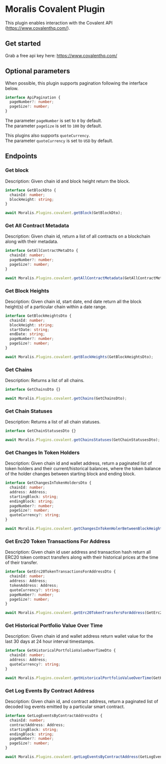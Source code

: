 # Moralis Covalent Plugin

This plugin enables interaction with the Covalent API (https://www.covalenthq.com/). <br>

## Get started

Grab a free api key here: https://www.covalenthq.com/

## Optional parameters

When possible, this plugin supports pagination following the interface below. </br>

```ts
interface ApiPagination {
  pageNumber?: number;
  pageSize?: number;
}
```

The parameter `pageNumber` is set to `0` by default. </br>
The parameter `pageSize` is set to `100` by default. </br>

This plugins also supports `quoteCurrency`. </br>
The parameter `quoteCurrency` is set to `USD` by default. </br>

## Endpoints

### Get block

Description: Given chain id and block height return the block.

```ts
interface GetBlockDto {
  chainId: number;
  blockHeight: string;
}
```

```ts
await Moralis.Plugins.covalent.getBlock(GetBlockDto);
```

### Get All Contract Metadata

Description: Given chain id, return a list of all contracts on a blockchain along with their metadata.

```ts
interface GetAllContractMetaDto {
  chainId: number;
  pageNumber?: number;
  pageSize?: number;
}
```

```ts
await Moralis.Plugins.covalent.getAllContractMetadata(GetAllContractMetaDto);
```

### Get Block Heights

Description: Given chain id, start date, end date return all the block height(s) of a particular chain within a date range.

```ts
interface GetBlockHeightsDto {
  chainId: number;
  blockHeight: string;
  startDate: string;
  endDate: string;
  pageNumber?: number;
  pageSize?: number;
}
```

```ts
await Moralis.Plugins.covalent.getBlockHeights(GetBlockHeightsDto);
```

### Get Chains

Description: Returns a list of all chains.

```ts
interface GetChainsDto {}
```

```ts
await Moralis.Plugins.covalent.getChains(GetChainsDto);
```

### Get Chain Statuses

Description: Returns a list of all chain statuses.

```ts
interface GetChainStatusesDto {}
```

```ts
await Moralis.Plugins.covalent.getChainsStatuses(GetChainStatusesDto);
```

### Get Changes In Token Holders

Description: Given chain id and wallet address, return a paginated list of token holders and their current/historical balances, where the token balance of the holder changes between starting block and ending block.

```ts
interface GetChangesInTokenHoldersDto {
  chainId: number;
  address: Address;
  startingBlock: string;
  endingBlock: string;
  pageNumber?: number;
  pageSize?: number;
  quoteCurrency?: string;
}
```

```ts
await Moralis.Plugins.covalent.getChangesInTokenHolerBetweenBlockHeights(GetChangesinTokenHoldersDto);
```

### Get Erc20 Token Transactions For Address

Description: Given chain id user address and transaction hash return all ERC20 token contract transfers along with their historical prices at the time of their transfer.

```ts
interface GetErc20TokenTransactionsForAddressDto {
  chainId: number;
  address: Address;
  tokenAddress: Address;
  quoteCurrency?: string;
  pageNumber?: number;
  pageSize?: number;
}
```

```ts
await Moralis.Plugins.covalent.getErc20TokenTransfersForAddress(GetErc20TokenTransactionsForAddressDto);
```

### Get Historical Portfolio Value Over Time

Description: Given chain id and wallet address return wallet value for the last 30 days at 24 hour interval timestamps.

```ts
interface GetHistoricalPortfolioValueOverTimeDto {
  chainId: number;
  address: Address;
  quoteCurrency?: string;
}
```

```ts
await Moralis.Plugins.covalent.getHistoricalPortfolioValueOverTime(GetHistoricalPortfolioValueOverTimeDto);
```

### Get Log Events By Contract Address

Description: Given chain id, and contract address, return a paginated list of decoded log events emitted by a particular smart contract.

```ts
interface GetLogEventsByContractAddressDto {
  chainId: number;
  contractAddress: Address;
  startingBlock: string;
  endingBlock: string;
  pageNumber?: number;
  pageSize?: number;
}
```

```ts
await Moralis.Plugins.covalent.getLogEventsByContractAddress(GetLogEventsByContractAddressDto);
```
